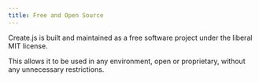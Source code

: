 ```yaml
---
title: Free and Open Source
---
```

Create.js is built and maintained as a free software project under the liberal MIT license.

This allows it to be used in any environment, open or proprietary, without any unnecessary restrictions.
